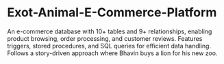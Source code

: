# Exot-Animal-E-Commerce-Platform
An e-commerce database with 10+ tables and 9+ relationships, enabling product browsing, order processing, and customer reviews. Features triggers, stored procedures, and SQL queries for efficient data handling. Follows a story-driven approach where Bhavin buys a lion for his new zoo.
